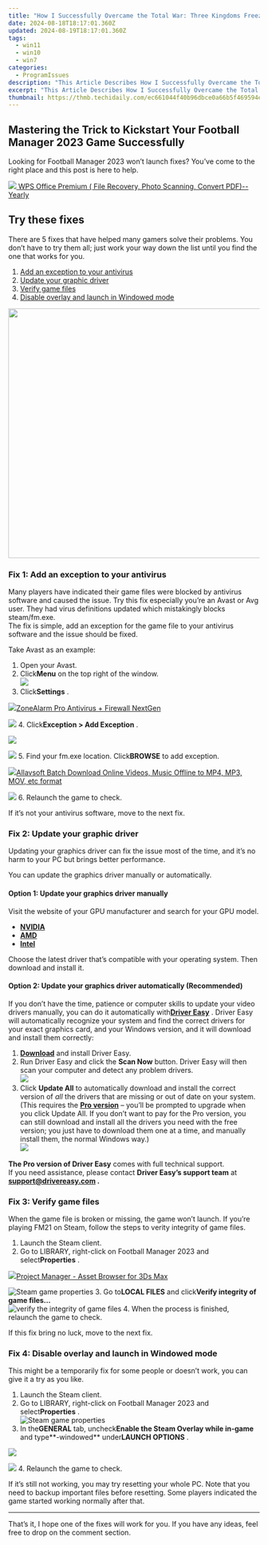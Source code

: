 ```yaml
---
title: "How I Successfully Overcame the Total War: Three Kingdoms Freezing Glitch"
date: 2024-08-18T18:17:01.360Z
updated: 2024-08-19T18:17:01.360Z
tags:
  - win11
  - win10
  - win7
categories:
  - ProgramIssues
description: "This Article Describes How I Successfully Overcame the Total War: Three Kingdoms Freezing Glitch"
excerpt: "This Article Describes How I Successfully Overcame the Total War: Three Kingdoms Freezing Glitch"
thumbnail: https://thmb.techidaily.com/ec661044f40b96dbce0a66b5f469594edc16390627944ff76ebd8df97376a974.jpg
---
```


## Mastering the Trick to Kickstart Your Football Manager 2023 Game Successfully

Looking for Football Manager 2023 won’t launch fixes? You’ve come to the right place and this post is here to help.

<!-- affiliate ads begin -->
<a href="https://secure.2checkout.com/order/checkout.php?PRODS=38729081&QTY=1&AFFILIATE=108875&CART=1"><img src="https://website-prod.cache.wpscdn.com/img/wps-spreadsheet-free-excel-editor-online-offline-1x.93e269d.png" border="0">
WPS Office Premium ( File Recovery, Photo Scanning, Convert PDF)--Yearly</a>
<!-- affiliate ads end -->
## Try these fixes

 There are 5 fixes that have helped many gamers solve their problems. You don’t have to try them all; just work your way down the list until you find the one that works for you.

1. [Add an exception to your antivirus](https://tools.techidaily.com/drivereasy/download/)
2. [Update your graphic driver](https://tools.techidaily.com/drivereasy/download/)
3. [Verify game files](https://tools.techidaily.com/drivereasy/download/)
4. [Disable overlay and launch in Windowed mode](https://tools.techidaily.com/drivereasy/download/)

<!-- affiliate ads begin -->
<a href="https://appsumo.8odi.net/c/5597632/2087407/7443" target="_top" id="2087407"><img src="//a.impactradius-go.com/display-ad/7443-2087407" border="0" alt="" width="600" height="500"/></a><img height="0" width="0" src="https://appsumo.8odi.net/i/5597632/2087407/7443" style="position:absolute;visibility:hidden;" border="0" />
<!-- affiliate ads end -->
### Fix 1: Add an exception to your antivirus

 Many players have indicated their game files were blocked by antivirus software and caused the issue. Try this fix especially you’re an Avast or Avg user. They had virus definitions updated which mistakingly blocks steam/fm.exe.  
 The fix is simple, add an exception for the game file to your antivirus software and the issue should be fixed.

Take Avast as an example:

1. Open your Avast.
2. Click**Menu** on the top right of the window.  
![](https://images.drivereasy.com/wp-content/uploads/2021/05/2021-05-10_15-16-03.jpg)
3. Click**Settings** .  
<!-- affiliate ads begin -->
<a href="https://estore.zonealarm.com/order/checkout.php?PRODS=38658749&QTY=1&AFFILIATE=108875&CART=1"><img src="https://sc1.checkpoint.com/sc1/za/images/boxes/pa_500.png" border="0">ZoneAlarm Pro Antivirus + Firewall NextGen</a>
<!-- affiliate ads end -->
![](https://images.drivereasy.com/wp-content/uploads/2021/05/2021-05-10_15-16-38.jpg)
4. Click**Exception > Add Exception** .  
<!-- affiliate ads begin -->
<a href="https://secure.2checkout.com/order/checkout.php?PRODS=4728277&QTY=1&AFFILIATE=108875&CART=1"><img src="https://secure.avangate.com/images/merchant/f7f07e7dab09533bc71247a5b29a7373/products/1_iDeviceMessageBox.png" border="0"></a>
<!-- affiliate ads end -->
![](https://images.drivereasy.com/wp-content/uploads/2021/05/2021-05-10_15-15-52.jpg)
5. Find your fm.exe location. Click**BROWSE** to add exception.  
<!-- affiliate ads begin -->
<a href="https://secure.2checkout.com/order/checkout.php?PRODS=4631056&QTY=1&AFFILIATE=108875&CART=1"><img src="https://secure.avangate.com/images/merchant/997e65474a248252883b485717f7d098/products/buy-windows.png" border="0">Allavsoft Batch Download Online Videos, Music Offline to MP4, MP3, MOV, etc format </a>
<!-- affiliate ads end -->
![](https://images.drivereasy.com/wp-content/uploads/2021/05/2021-05-10_15-20-00.jpg)
6. Relaunch the game to check.

If it’s not your antivirus software, move to the next fix.

### Fix 2: Update your graphic driver

 Updating your graphics driver can fix the issue most of the time, and it’s no harm to your PC but brings better performance.

You can update the graphics driver manually or automatically.

#### Option 1: Update your graphics driver manually

Visit the website of your GPU manufacturer and search for your GPU model.

* **[NVIDIA](https://tools.techidaily.com/drivereasy/download/)**
* **[AMD](https://www.amd.com/en/support)**
* **[Intel](https://downloadcenter.intel.com/product/80939/Graphics)**

 Choose the latest driver that’s compatible with your operating system. Then download and install it.

#### Option 2: Update your graphics driver automatically (Recommended)

 If you don’t have the time, patience or computer skills to update your video drivers manually, you can do it automatically with[**Driver Easy**](https://tools.techidaily.com/drivereasy/download/) . Driver Easy will automatically recognize your system and find the correct drivers for your exact graphics card, and your Windows version, and it will download and install them correctly:

1. **[Download](https://tools.techidaily.com/drivereasy/download/)**  and install Driver Easy.
2. Run Driver Easy and click the **Scan Now** button. Driver Easy will then scan your computer and detect any problem drivers.  
![](https://images.drivereasy.com/wp-content/uploads/2020/08/Scan-now.jpg)
3. Click **Update All** to automatically download and install the correct version of _all_ the drivers that are missing or out of date on your system.(This requires the **[Pro version](https://tools.techidaily.com/drivereasy/download/)**  – you’ll be prompted to upgrade when you click Update All. If you don’t want to pay for the Pro version, you can still download and install all the drivers you need with the free version; you just have to download them one at a time, and manually install them, the normal Windows way.)  
![](https://images.drivereasy.com/wp-content/uploads/2020/09/de-update-all-rtx-3080.jpg)

**The Pro version of Driver Easy** comes with full technical support.  
 If you need assistance, please contact **Driver Easy’s support team** at **[support@drivereasy.com](https://tools.techidaily.com/drivereasy/download/) .**

### Fix 3: Verify game files

 When the game file is broken or missing, the game won’t launch. If you’re playing FM21 on Steam, follow the steps to verity integrity of game files.

1. Launch the Steam client.
2. Go to LIBRARY, right-click on Football Manager 2023 and select**Properties** .  
<!-- affiliate ads begin -->
<a href="https://secure.2checkout.com/order/checkout.php?PRODS=4709458&QTY=1&AFFILIATE=108875&CART=1"><img src="https://3d-kstudio.com/wp-content/uploads/2014/02/Project-Manager-3D-Models-4-800x800.jpg" border="0">Project Manager - Asset Browser for 3Ds Max</a>
<!-- affiliate ads end -->
![Steam game properties](https://images.drivereasy.com/wp-content/uploads/2021/04/Steam-game-F1-2020-properties.jpg)
3. Go to**LOCAL FILES** and click**Verify integrity of game files…**  
![verify the integrity of game files](https://images.drivereasy.com/wp-content/uploads/2021/04/F1-2020-verify-the-integrity-of-game-files.jpg)
4. When the process is finished, relaunch the game to check.

If this fix bring no luck, move to the next fix.

### Fix 4: Disable overlay and launch in Windowed mode

 This might be a temporarily fix for some people or doesn’t work, you can give it a try as you like.

1. Launch the Steam client.
2. Go to LIBRARY, right-click on Football Manager 2023 and select**Properties** .  
![Steam game properties](https://images.drivereasy.com/wp-content/uploads/2021/04/Steam-game-F1-2020-properties.jpg)
3. In the**GENERAL** tab, uncheck**Enable the Steam Overlay while in-game** and type**\-windowed** under**LAUNCH OPTIONS** .  
<!-- affiliate ads begin -->
<a href="https://secure.2checkout.com/order/checkout.php?PRODS=4621764&QTY=1&AFFILIATE=108875&CART=1"><img src="https://www.x-mirage.com/x-mirage/img/page-home.jpg" border="0"></a>
<!-- affiliate ads end -->
![](https://images.drivereasy.com/wp-content/uploads/2021/05/2021-05-10_17-39-55.jpg)
4. Relaunch the game to check.

 If it’s still not working, you may try resetting your whole PC. Note that you need to backup important files before resetting. Some players indicated the game started working normally after that.

---

 That’s it, I hope one of the fixes will work for you. If you have any ideas, feel free to drop on the comment section.

<ins class="adsbygoogle"
     style="display:block"
     data-ad-format="autorelaxed"
     data-ad-client="ca-pub-7571918770474297"
     data-ad-slot="1223367746"></ins>



<ins class="adsbygoogle"
     style="display:block"
     data-ad-client="ca-pub-7571918770474297"
     data-ad-slot="8358498916"
     data-ad-format="auto"
     data-full-width-responsive="true"></ins>


